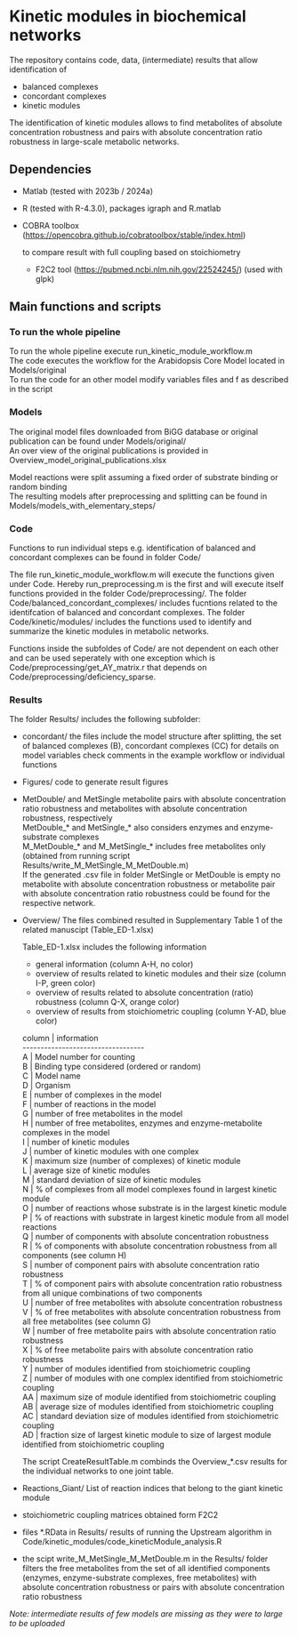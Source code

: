 # Kinetic modules in biochemical networks

The repository contains code, data, (intermediate) results that allow identification of 

  - balanced complexes
  - concordant complexes
  - kinetic modules

The identification of kinetic modules allows to find metabolites of absolute concentration robustness and pairs with absolute concentration ratio robustness in large-scale metabolic networks.

## Dependencies

- Matlab (tested with 2023b / 2024a)
- R (tested with R-4.3.0), packages igraph and R.matlab
- COBRA toolbox (https://opencobra.github.io/cobratoolbox/stable/index.html)

  to compare result with full coupling based on stoichiometry
  - F2C2 tool (https://pubmed.ncbi.nlm.nih.gov/22524245/) (used with glpk)
 
## Main functions and scripts

### To run the whole pipeline

To run the whole pipeline execute run_kinetic_module_workflow.m \
The code executes the workflow for the Arabidopsis Core Model located in Models/original \
To run the code for an other model modify variables files and f as described in the script

### Models
The original model files downloaded from BiGG database or original publication can be found under Models/original/ \
An over view of the original publications is provided in Overview_model_original_publications.xlsx

Model reactions were split assuming a fixed order of substrate binding or random binding \
The resulting models after preprocessing and splitting can be found in Models/models_with_elementary_steps/

### Code

Functions to run individual steps e.g. identification of balanced and concordant complexes can be found in folder Code/

The file run_kinetic_module_workflow.m will execute the functions given under Code. Hereby run_preprocessing.m is the first and will execute itself functions provided in the folder Code/preprocessing/. The folder Code/balanced_concordant_complexes/ includes fucntions related to the identifcation of balanced and concordant complexes. The folder Code/kinetic/modules/ includes the functions used to identify and summarize the kinetic modules in metabolic networks. 

Functions inside the subfoldes of Code/ are not dependent on each other and can be used seperately with one exception which is Code/preprocessing/get_AY_matrix.r that depends on Code/preprocessing/deficiency_sparse. 

### Results

The folder  Results/ includes the following subfolder:

- concordant/
  the files include the model structure after splitting, the set of balanced complexes (B), concordant complexes (CC)
  for details on model variables check comments in the example workflow or individual functions

- Figures/
  code to generate result figures

- MetDouble/ and MetSingle
  metabolite pairs with absolute concentration ratio robustness and metabolites with absolute concentration robustness, respectively \
  MetDouble_* and MetSingle_* also considers enzymes and enzyme-substrate complexes \
  M_MetDouble_* and M_MetSingle_* includes free metabolites only \
  (obtained from running script Results/write_M_MetSingle_M_MetDouble.m) \
  If the generated .csv file in folder MetSingle or MetDouble is empty no metabolite with absolute concentration robustness or metabolite pair with absolute concentration ratio robustness could be found for the respective network.

- Overview/
  The files combined resulted in Supplementary Table 1 of the related manuscipt (Table_ED-1.xlsx) 

  Table_ED-1.xlsx includes the following information
  - general information (column A-H, no color)
  - overview of results related to kinetic modules and their size (column I-P, green color)
  - overview of results related to absolute concentration (ratio) robustness (column Q-X, orange color)
  - overview of results from stoichiometric coupling (column Y-AD, blue color)

  column  | information \
  ---------------------------------- \
  A       | Model number for counting \
  B       | Binding type considered (ordered or random) \
  C       | Model name  \
  D       | Organism\
  E       | number of complexes in the model\
  F       | number of reactions in the model\
  G       | number of free metabolites in the model\
  H       | number of free metabolites, enzymes and enzyme-metabolite   complexes in the model \
  I       | number of kinetic modules \
  J       | number of kinetic modules with one complex \
  K       | maximum size (number of complexes) of kinetic module \
  L       | average size of kinetic modules \
  M       | standard deviation of size of kinetic modules \
  N       | % of complexes from all model complexes found in largest kinetic module \
  O       | number of reactions whose substrate is in the largest kinetic module \
  P       | % of reactions with substrate in largest kinetic module from all model reactions \
  Q       | number of components with absolute concentration robustness \
  R       | % of components with absolute concentration robustness from all components (see column H) \
  S       | number of component pairs with absolute concentration ratio robustness \
  T       | % of component pairs with absolute concentration ratio robustness from all unique combinations of two components \
  U       | number of free metabolites with absolute concentration robustness \
  V       | % of free metabolites with absolute concentration robustness from all free metabolites (see column G) \
  W       | number of free metabolite pairs with absolute concentration ratio robustness \
  X       | % of free metabolite pairs with absolute concentration ratio robustness \
  Y       | number of modules identified from stoichiometric coupling \
  Z       | number of modules with one complex identified from stoichiometric coupling \
  AA      | maximum size of module identified from stoichiometric coupling \
  AB      | average size of modules identified from stoichiometric coupling \
  AC      | standard deviation size of modules identified from stoichiometric coupling \
  AD      | fraction size of largest kinetic module to size of largest module identified from stoichiometric coupling

  The script CreateResultTable.m combinds the Overview_*.csv results for the individual networks to one joint table.

- Reactions_Giant/
  List of reaction indices that belong to the giant kinetic module

- stoichiometric coupling
  matrices obtained form F2C2

- files *.RData in Results/
  results of running the Upstream algorithm in Code/kinetic_modules/code_kineticModule_analysis.R

- the scipt write_M_MetSingle_M_MetDouble.m in the Results/ folder filters the free metabolites from the set of all identified components (enzymes, enzyme-substrate complexes, free metabolites) with absolute concentration robustness or pairs with absolute concentration ratio robustness

_Note: intermediate results of few models are missing as they were to large to be uploaded_


  

